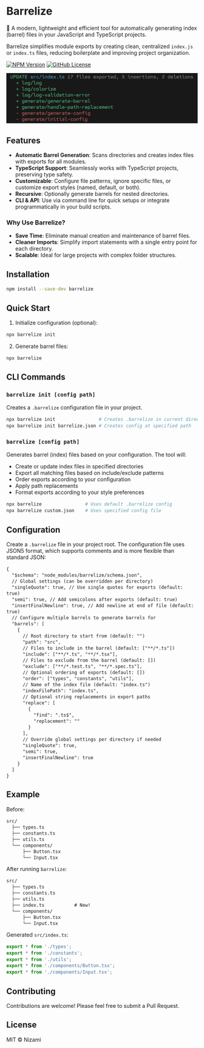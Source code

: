 # Barrelize

🚀 A modern, lightweight and efficient tool for automatically generating index (barrel) files in your JavaScript and TypeScript projects.

Barrelize simplifies module exports by creating clean, centralized `index.js` or `index.ts` files, reducing boilerplate and improving project organization.

[![NPM Version](https://img.shields.io/npm/v/barrelize)](https://www.npmjs.com/package/barrelize)
[![GitHub License](https://img.shields.io/github/license/nizami/barrelize)](https://opensource.org/licenses/MIT)

![Barrelize in action](image.png)

## Features

- **Automatic Barrel Generation**: Scans directories and creates index files with exports for all modules.
- **TypeScript Support**: Seamlessly works with TypeScript projects, preserving type safety.
- **Customizable**: Configure file patterns, ignore specific files, or customize export styles (named, default, or both).
- **Recursive**: Optionally generate barrels for nested directories.
- **CLI & API**: Use via command line for quick setups or integrate programmatically in your build scripts.

### Why Use Barrelize?

- **Save Time**: Eliminate manual creation and maintenance of barrel files.
- **Cleaner Imports**: Simplify import statements with a single entry point for each directory.
- **Scalable**: Ideal for large projects with complex folder structures.

## Installation

```bash
npm install --save-dev barrelize
```

## Quick Start

1. Initialize configuration (optional):

```bash
npx barrelize init
```

2. Generate barrel files:

```bash
npx barrelize
```

## CLI Commands

### `barrelize init [config path]`

Creates a `.barrelize` configuration file in your project.

```bash
npx barrelize init                # Creates .barrelize in current directory
npx barrelize init barrelize.json # Creates config at specified path
```

### `barrelize [config path]`

Generates barrel (index) files based on your configuration. The tool will:

- Create or update index files in specified directories
- Export all matching files based on include/exclude patterns
- Order exports according to your configuration
- Apply path replacements
- Format exports according to your style preferences

```bash
npx barrelize                # Uses default .barrelize config
npx barrelize custom.json    # Uses specified config file
```

## Configuration

Create a `.barrelize` file in your project root. The configuration file uses JSON5 format, which supports comments and is more flexible than standard JSON:

```jsonc
{
  "$schema": "node_modules/barrelize/schema.json",
  // Global settings (can be overridden per directory)
  "singleQuote": true, // Use single quotes for exports (default: true)
  "semi": true, // Add semicolons after exports (default: true)
  "insertFinalNewline": true, // Add newline at end of file (default: true)
  // Configure multiple barrels to generate barrels for
  "barrels": [
    {
      // Root directory to start from (default: "")
      "path": "src",
      // Files to include in the barrel (default: ["**/*.ts"])
      "include": ["**/*.ts", "**/*.tsx"],
      // Files to exclude from the barrel (default: [])
      "exclude": ["**/*.test.ts", "**/*.spec.ts"],
      // Optional ordering of exports (default: [])
      "order": ["types", "constants", "utils"],
      // Name of the index file (default: "index.ts")
      "indexFilePath": "index.ts",
      // Optional string replacements in export paths
      "replace": [
        {
          "find": ".ts$",
          "replacement": ""
        }
      ],
      // Override global settings per directory if needed
      "singleQuote": true,
      "semi": true,
      "insertFinalNewline": true
    }
  ]
}
```

## Example

Before:

```
src/
  ├── types.ts
  ├── constants.ts
  ├── utils.ts
  └── components/
      ├── Button.tsx
      └── Input.tsx
```

After running `barrelize`:

```
src/
  ├── types.ts
  ├── constants.ts
  ├── utils.ts
  ├── index.ts           # New!
  └── components/
      ├── Button.tsx
      └── Input.tsx
```

Generated `src/index.ts`:

```typescript
export * from './types';
export * from './constants';
export * from './utils';
export * from './components/Button.tsx';
export * from './components/Input.tsx';
```

## Contributing

Contributions are welcome! Please feel free to submit a Pull Request.

## License

MIT © Nizami
